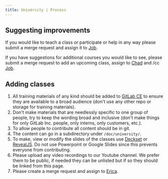 ```yaml
---
title: University | Process
---
```


## Suggesting improvements

If you would like to teach a class or participate or help in any way please
submit a merge request and assign it to [Job](https://gitlab.com/u/JobV).

If you have suggestions for additional courses you would like to see,
please submit a merge request to add an upcoming class, assign to
[Chad](https://gitlab.com/u/chadmalchow) and /cc [Job](https://gitlab.com/u/JobV).

## Adding classes

1. All training materials of any kind should be added to [GitLab CE](https://gitlab.com/gitlab-org/gitlab-ce/)
   to ensure they are available to a broad audience (don't use any other repo or
   storage for training materials).
1. Don't make materials that are needlessly specific to one group of people, try
   to keep the wording broad and inclusive (don't make things for only GitLab Inc.
   people, only interns, only customers, etc.).
1. To allow people to contribute all content should be in git.
1. The content can go in a subdirectory under `/doc/university/`.
1. To make, view or modify the slides of the classes use [Deckset](http://www.decksetapp.com/)
   or [RevealJS](http://lab.hakim.se/reveal-js/). Do not use Powerpoint or Google
   Slides since this prevents everyone from contributing.
1. Please upload any video recordings to our Youtube channel. We prefer them to
   be public, if needed they can be unlisted but if so they should be linked from
   this page.
1. Please create a merge request and assign to [Erica](https://gitlab.com/u/Erica).
